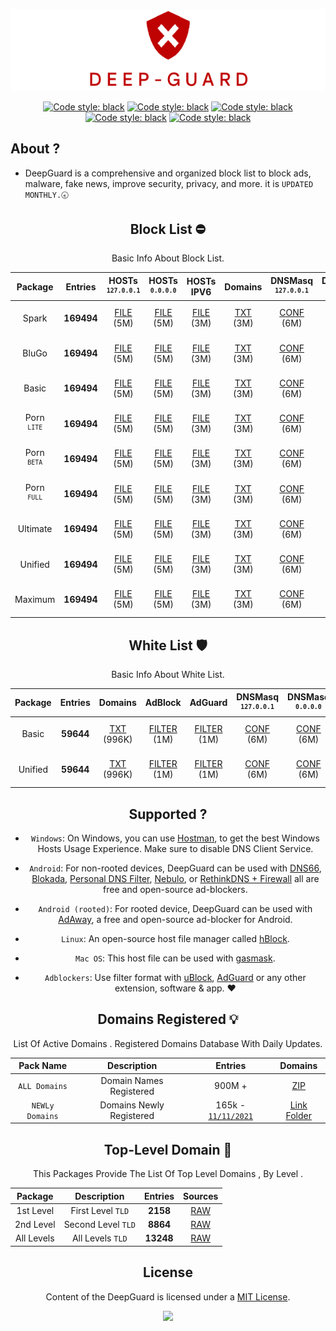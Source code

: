 
 <div align="center">

 ![Cover](https://raw.githubusercontent.com/VenexGit/DeepGuard/main/Logo.png)

</div>
 <div align="center">

<a href="https://github.com/VenexGit/DeepGuard/releases"><img alt="Code style: black" src="https://img.shields.io/badge/Version-1.1-orange.svg?longCache=true&style=flat-square"></a>
<a href="https://github.com/VenexGit/DeepGuard/releases"><img alt="Code style: black" src="https://img.shields.io/badge/Update-Nov 21, 2021-red.svg?longCache=true&style=flat-square"></a>
<a href="https://github.com/VenexGit/DeepGuard/releases"><img alt="Code style: black" src="https://img.shields.io/badge/Status-Official-green.svg?longCache=true&style=flat-square"></a>
<a href="https://github.com/VenexGit/DeepGuard/blob/main/LICENSE"><img alt="Code style: black" src="https://img.shields.io/badge/License-MIT-yellow.svg?longCache=true&style=flat-square"></a>
 <a href="https://t.me/WizVenex"><img alt="Code style: black" src="https://img.shields.io/badge/Telegram-Contact Me-blue.svg?longCache=true&style=flat-square"></a>


</div>

## About ? 
* DeepGuard is a comprehensive and organized block list to block ads, malware, fake news, improve security, privacy, and more. it is `UPDATED MONTHLY.🕣`
<div align="center">
<div align="center">

## Block List ​⛔️

Basic Info About Block List.

Package | Entries | HOSTs<br> <sup>`127.0.0.1`</sup> | HOSTs<br> <sup>`0.0.0.0`</sup> | HOSTs IPV6 | Domains | DNSMasq <br> <sup>`127.0.0.1`</sup>| DNSMasq <br> <sup>`0.0.0.0`</sup> | DNSMasq IPV6 | Magisk | Flashable | RPZ | AdBlock | AdGuard | Unbound | OneLine |
:-----------:|:-------:|:-----:|:----------:|:-------:|:-------:|:-------:|:------------:|:------:|:---------:|:---:|:-------:|:-------:|:-------:|:-------:|:-------:|
Spark | **169494** | [FILE](https://github.com/VenexGit/DeepGuard/releases/download/Spark/Hosts_0-0-0-0) (5M) | [FILE](https://github.com/VenexGit/DeepGuard/releases/download/Spark/Hosts_127-0-0-1) (5M) | [FILE](https://github.com/VenexGit/DeepGuard/releases/download/Spark/Hosts_Ipv6) (3M) | [TXT](https://github.com/VenexGit/DeepGuard/releases/download/Spark/Domains.txt) (3M) | [CONF](https://github.com/VenexGit/DeepGuard/releases/download/Spark/DnsMasq_0-0-0-0.conf) (6M) | [CONF](https://github.com/VenexGit/DeepGuard/releases/download/Spark/DnsMasq_127-0-0-1.conf) (6M) | [CONF IPV6](https://github.com/VenexGit/DeepGuard/releases/download/Spark/DnsMasq_Ipv6.conf) (5M) | [MAGISK](https://github.com/VenexGit/DeepGuard/releases/download/Spark/DeepGuard_Magisk.zip) (1M) | [TWRP](https://github.com/VenexGit/DeepGuard/releases/download/Spark/DeepGuard_Flashable.zip) (1M) | [TXT](https://github.com/VenexGit/DeepGuard/releases/download/Spark/Rpz.txt) (4M) | [FILTER](https://github.com/VenexGit/DeepGuard/releases/download/Spark/Adblock) (3M) | [FILTER](https://github.com/VenexGit/DeepGuard/releases/download/Spark/Adguard) (4M) | [CONF](https://github.com/VenexGit/DeepGuard/releases/download/Spark/Unbound.conf) (8M) | [TXT](https://github.com/VenexGit/DeepGuard/releases/download/Spark/One-Line.txt) (3M) |
BluGo | **169494** | [FILE](https://github.com/VenexGit/DeepGuard/releases/download/BluGo/Hosts_0-0-0-0) (5M) | [FILE](https://github.com/VenexGit/DeepGuard/releases/download/BluGo/Hosts_127-0-0-1) (5M) | [FILE](https://github.com/VenexGit/DeepGuard/releases/download/BluGo/Hosts_Ipv6) (3M) | [TXT](https://github.com/VenexGit/DeepGuard/releases/download/BluGo/Domains.txt) (3M) | [CONF](https://github.com/VenexGit/DeepGuard/releases/download/BluGo/DnsMasq_0-0-0-0.conf) (6M) | [CONF](https://github.com/VenexGit/DeepGuard/releases/download/BluGo/DnsMasq_127-0-0-1.conf) (6M) | [CONF IPV6](https://github.com/VenexGit/DeepGuard/releases/download/BluGo/DnsMasq_Ipv6.conf) (5M) | [MAGISK](https://github.com/VenexGit/DeepGuard/releases/download/BluGo/DeepGuard_Magisk.zip) (1M) | [TWRP](https://github.com/VenexGit/DeepGuard/releases/download/BluGo/DeepGuard_Flashable.zip) (1M) | [TXT](https://github.com/VenexGit/DeepGuard/releases/download/BluGo/Rpz.txt) (4M) | [FILTER](https://github.com/VenexGit/DeepGuard/releases/download/BluGo/Adblock) (3M) | [FILTER](https://github.com/VenexGit/DeepGuard/releases/download/BluGo/Adguard) (4M) | [CONF](https://github.com/VenexGit/DeepGuard/releases/download/BluGo/Unbound.conf) (8M) | [TXT](https://github.com/VenexGit/DeepGuard/releases/download/BluGo/One-Line.txt) (3M) |
Basic | **169494** | [FILE](https://github.com/VenexGit/DeepGuard/releases/download/Basic/Hosts_0-0-0-0) (5M) | [FILE](https://github.com/VenexGit/DeepGuard/releases/download/Basic/Hosts_127-0-0-1) (5M) | [FILE](https://github.com/VenexGit/DeepGuard/releases/download/Basic/Hosts_Ipv6) (3M) | [TXT](https://github.com/VenexGit/DeepGuard/releases/download/Basic/Domains.txt) (3M) | [CONF](https://github.com/VenexGit/DeepGuard/releases/download/Basic/DnsMasq_0-0-0-0.conf) (6M) | [CONF](https://github.com/VenexGit/DeepGuard/releases/download/Basic/DnsMasq_127-0-0-1.conf) (6M) | [CONF IPV6](https://github.com/VenexGit/DeepGuard/releases/download/Basic/DnsMasq_Ipv6.conf) (5M) | [MAGISK](https://github.com/VenexGit/DeepGuard/releases/download/Basic/DeepGuard_Magisk.zip) (1M) | [TWRP](https://github.com/VenexGit/DeepGuard/releases/download/Basic/DeepGuard_Flashable.zip) (1M) | [TXT](https://github.com/VenexGit/DeepGuard/releases/download/Basic/Rpz.txt) (4M) | [FILTER](https://github.com/VenexGit/DeepGuard/releases/download/Basic/Adblock) (3M) | [FILTER](https://github.com/VenexGit/DeepGuard/releases/download/Basic/Adguard) (4M) | [CONF](https://github.com/VenexGit/DeepGuard/releases/download/Basic/Unbound.conf) (8M) | [TXT](https://github.com/VenexGit/DeepGuard/releases/download/Basic/One-Line.txt) (3M) |
Porn <br> <sup>`LITE`</sup> | **169494** | [FILE](https://github.com/VenexGit/DeepGuard/releases/download/Porn_Lite/Hosts_0-0-0-0) (5M) | [FILE](https://github.com/VenexGit/DeepGuard/releases/download/Porn_Lite/Hosts_127-0-0-1) (5M) | [FILE](https://github.com/VenexGit/DeepGuard/releases/download/Porn_Lite/Hosts_Ipv6) (3M) | [TXT](https://github.com/VenexGit/DeepGuard/releases/download/Porn_Lite/Domains.txt) (3M) | [CONF](https://github.com/VenexGit/DeepGuard/releases/download/Porn_Lite/DnsMasq_0-0-0-0.conf) (6M) | [CONF](https://github.com/VenexGit/DeepGuard/releases/download/Porn_Lite/DnsMasq_127-0-0-1.conf) (6M) | [CONF IPV6](https://github.com/VenexGit/DeepGuard/releases/download/Porn_Lite/DnsMasq_Ipv6.conf) (5M) | [MAGISK](https://github.com/VenexGit/DeepGuard/releases/download/Porn_Lite/DeepGuard_Magisk.zip) (1M) | [TWRP](https://github.com/VenexGit/DeepGuard/releases/download/Porn_Lite/DeepGuard_Flashable.zip) (1M) | [TXT](https://github.com/VenexGit/DeepGuard/releases/download/Porn_Lite/Rpz.txt) (4M) | [FILTER](https://github.com/VenexGit/DeepGuard/releases/download/Porn_Lite/Adblock) (3M) | [FILTER](https://github.com/VenexGit/DeepGuard/releases/download/Porn_Lite/Adguard) (4M) | [CONF](https://github.com/VenexGit/DeepGuard/releases/download/Porn_Lite/Unbound.conf) (8M) | [TXT](https://github.com/VenexGit/DeepGuard/releases/download/Porn_Lite/One-Line.txt) (3M) |
Porn <br> <sup>`BETA`</sup> | **169494** | [FILE](https://github.com/VenexGit/DeepGuard/releases/download/Porn_Beta/Hosts_0-0-0-0) (5M) | [FILE](https://github.com/VenexGit/DeepGuard/releases/download/Porn_Beta/Hosts_127-0-0-1) (5M) | [FILE](https://github.com/VenexGit/DeepGuard/releases/download/Porn_Beta/Hosts_Ipv6) (3M) | [TXT](https://github.com/VenexGit/DeepGuard/releases/download/Porn_Beta/Domains.txt) (3M) | [CONF](https://github.com/VenexGit/DeepGuard/releases/download/Porn_Beta/DnsMasq_0-0-0-0.conf) (6M) | [CONF](https://github.com/VenexGit/DeepGuard/releases/download/Porn_Beta/DnsMasq_127-0-0-1.conf) (6M) | [CONF IPV6](https://github.com/VenexGit/DeepGuard/releases/download/Porn_Beta/DnsMasq_Ipv6.conf) (5M) | [MAGISK](https://github.com/VenexGit/DeepGuard/releases/download/Porn_Beta/DeepGuard_Magisk.zip) (1M) | [TWRP](https://github.com/VenexGit/DeepGuard/releases/download/Porn_Beta/DeepGuard_Flashable.zip) (1M) | [TXT](https://github.com/VenexGit/DeepGuard/releases/download/Porn_Beta/Rpz.txt) (4M) | [FILTER](https://github.com/VenexGit/DeepGuard/releases/download/Porn_Beta/Adblock) (3M) | [FILTER](https://github.com/VenexGit/DeepGuard/releases/download/Porn_Beta/Adguard) (4M) | [CONF](https://github.com/VenexGit/DeepGuard/releases/download/Porn_Beta/Unbound.conf) (8M) | [TXT](https://github.com/VenexGit/DeepGuard/releases/download/Porn_Beta/One-Line.txt) (3M) |
Porn <br> <sup>`FULL`</sup> | **169494** | [FILE](https://github.com/VenexGit/DeepGuard/releases/download/Porn_Full/Hosts_0-0-0-0) (5M) | [FILE](https://github.com/VenexGit/DeepGuard/releases/download/Porn_Full/Hosts_127-0-0-1) (5M) | [FILE](https://github.com/VenexGit/DeepGuard/releases/download/Porn_Full/Hosts_Ipv6) (3M) | [TXT](https://github.com/VenexGit/DeepGuard/releases/download/Porn_Full/Domains.txt) (3M) | [CONF](https://github.com/VenexGit/DeepGuard/releases/download/Porn_Full/DnsMasq_0-0-0-0.conf) (6M) | [CONF](https://github.com/VenexGit/DeepGuard/releases/download/Porn_Full/DnsMasq_127-0-0-1.conf) (6M) | [CONF IPV6](https://github.com/VenexGit/DeepGuard/releases/download/Porn_Full/DnsMasq_Ipv6.conf) (5M) | [MAGISK](https://github.com/VenexGit/DeepGuard/releases/download/Porn_Full/DeepGuard_Magisk.zip) (1M) | [TWRP](https://github.com/VenexGit/DeepGuard/releases/download/Porn_Full/DeepGuard_Flashable.zip) (1M) | [TXT](https://github.com/VenexGit/DeepGuard/releases/download/Porn_Full/Rpz.txt) (4M) | [FILTER](https://github.com/VenexGit/DeepGuard/releases/download/Porn_Full/Adblock) (3M) | [FILTER](https://github.com/VenexGit/DeepGuard/releases/download/Porn_Full/Adguard) (4M) | [CONF](https://github.com/VenexGit/DeepGuard/releases/download/Porn_Full/Unbound.conf) (8M) | [TXT](https://github.com/VenexGit/DeepGuard/releases/download/Porn_Full/One-Line.txt) (3M) |
Ultimate | **169494** | [FILE](https://github.com/VenexGit/DeepGuard/releases/download/Ultimate/Hosts_0-0-0-0) (5M) | [FILE](https://github.com/VenexGit/DeepGuard/releases/download/Ultimate/Hosts_127-0-0-1) (5M) | [FILE](https://github.com/VenexGit/DeepGuard/releases/download/Ultimate/Hosts_Ipv6) (3M) | [TXT](https://github.com/VenexGit/DeepGuard/releases/download/Ultimate/Domains.txt) (3M) | [CONF](https://github.com/VenexGit/DeepGuard/releases/download/Ultimate/DnsMasq_0-0-0-0.conf) (6M) | [CONF](https://github.com/VenexGit/DeepGuard/releases/download/Ultimate/DnsMasq_127-0-0-1.conf) (6M) | [CONF IPV6](https://github.com/VenexGit/DeepGuard/releases/download/Ultimate/DnsMasq_Ipv6.conf) (5M) | [MAGISK](https://github.com/VenexGit/DeepGuard/releases/download/Ultimate/DeepGuard_Magisk.zip) (1M) | [TWRP](https://github.com/VenexGit/DeepGuard/releases/download/Ultimate/DeepGuard_Flashable.zip) (1M) | [TXT](https://github.com/VenexGit/DeepGuard/releases/download/Ultimate/Rpz.txt) (4M) | [FILTER](https://github.com/VenexGit/DeepGuard/releases/download/Ultimate/Adblock) (3M) | [FILTER](https://github.com/VenexGit/DeepGuard/releases/download/Ultimate/Adguard) (4M) | [CONF](https://github.com/VenexGit/DeepGuard/releases/download/Ultimate/Unbound.conf) (8M) | [TXT](https://github.com/VenexGit/DeepGuard/releases/download/Ultimate/One-Line.txt) (3M) |
Unified | **169494** | [FILE](https://github.com/VenexGit/DeepGuard/releases/download/Unified/Hosts_0-0-0-0) (5M) | [FILE](https://github.com/VenexGit/DeepGuard/releases/download/Unified/Hosts_127-0-0-1) (5M) | [FILE](https://github.com/VenexGit/DeepGuard/releases/download/Unified/Hosts_Ipv6) (3M) | [TXT](https://github.com/VenexGit/DeepGuard/releases/download/Unified/Domains.txt) (3M) | [CONF](https://github.com/VenexGit/DeepGuard/releases/download/Unified/DnsMasq_0-0-0-0.conf) (6M) | [CONF](https://github.com/VenexGit/DeepGuard/releases/download/Unified/DnsMasq_127-0-0-1.conf) (6M) | [CONF IPV6](https://github.com/VenexGit/DeepGuard/releases/download/Unified/DnsMasq_Ipv6.conf) (5M) | [MAGISK](https://github.com/VenexGit/DeepGuard/releases/download/Unified/DeepGuard_Magisk.zip) (1M) | [TWRP](https://github.com/VenexGit/DeepGuard/releases/download/Unified/DeepGuard_Flashable.zip) (1M) | [TXT](https://github.com/VenexGit/DeepGuard/releases/download/Unified/Rpz.txt) (4M) | [FILTER](https://github.com/VenexGit/DeepGuard/releases/download/Unified/Adblock) (3M) | [FILTER](https://github.com/VenexGit/DeepGuard/releases/download/Unified/Adguard) (4M) | [CONF](https://github.com/VenexGit/DeepGuard/releases/download/Unified/Unbound.conf) (8M) | [TXT](https://github.com/VenexGit/DeepGuard/releases/download/Unified/One-Line.txt) (3M) |
Maximum | **169494** | [FILE](https://github.com/VenexGit/DeepGuard/releases/download/Maximum/Hosts_0-0-0-0) (5M) | [FILE](https://github.com/VenexGit/DeepGuard/releases/download/Maximum/Hosts_127-0-0-1) (5M) | [FILE](https://github.com/VenexGit/DeepGuard/releases/download/Maximum/Hosts_Ipv6) (3M) | [TXT](https://github.com/VenexGit/DeepGuard/releases/download/Maximum/Domains.txt) (3M) | [CONF](https://github.com/VenexGit/DeepGuard/releases/download/Maximum/DnsMasq_0-0-0-0.conf) (6M) | [CONF](https://github.com/VenexGit/DeepGuard/releases/download/Maximum/DnsMasq_127-0-0-1.conf) (6M) | [CONF IPV6](https://github.com/VenexGit/DeepGuard/releases/download/Maximum/DnsMasq_Ipv6.conf) (5M) | [MAGISK](https://github.com/VenexGit/DeepGuard/releases/download/Maximum/DeepGuard_Magisk.zip) (1M) | [TWRP](https://github.com/VenexGit/DeepGuard/releases/download/Maximum/DeepGuard_Flashable.zip) (1M) | [TXT](https://github.com/VenexGit/DeepGuard/releases/download/Maximum/Rpz.txt) (4M) | [FILTER](https://github.com/VenexGit/DeepGuard/releases/download/Maximum/Adblock) (3M) | [FILTER](https://github.com/VenexGit/DeepGuard/releases/download/Maximum/Adguard) (4M) | [CONF](https://github.com/VenexGit/DeepGuard/releases/download/Maximum/Unbound.conf) (8M) | [TXT](https://github.com/VenexGit/DeepGuard/releases/download/Maximum/One-Line.txt) (3M) |
 
## White List 🛡

Basic Info About White List.

| Package | Entries | Domains | AdBlock | AdGuard | DNSMasq <br> <sup>`127.0.0.1`</sup> | DNSMasq <br> <sup>`0.0.0.0`</sup> | DNSMasq IPV6 | Unbound | RPZ | OneLine |
|:-------:|:-------:|:-------:|:-------:|:-------:|:-------:|:------------:|:-------:|:---:|:-------:|:-------:|
Basic | **59644**  | [TXT](https://github.com/VenexGit/DeepGuard/releases/download/WT-Basic/Domains.txt) (996K) | [FILTER](https://github.com/VenexGit/DeepGuard/releases/download/WT-Basic/Adblock) (1M) | [FILTER](https://github.com/VenexGit/DeepGuard/releases/download/WT-Basic/Adguard) (1M) | [CONF](https://github.com/VenexGit/DeepGuard/releases/download/Basic/DnsMasq_0-0-0-0.conf) (6M) | [CONF](https://github.com/VenexGit/DeepGuard/releases/download/Basic/DnsMasq_127-0-0-1.conf) (6M) | [CONF IPV6](https://github.com/VenexGit/DeepGuard/releases/download/WT-Basic/DnsMasq_Ipv6.conf) (1M) | [CONF](https://github.com/VenexGit/DeepGuard/releases/download/WT-Basic/Unbound.conf) (2M) | [TXT](https://github.com/VenexGit/DeepGuard/releases/download/WT-Basic/Rpz.txt) (1M) | [TXT](https://github.com/VenexGit/DeepGuard/releases/download/WT-Basic/One-Line.txt) (996K) |
Unified | **59644**  | [TXT](https://github.com/VenexGit/DeepGuard/releases/download/WT-Unified/Domains.txt) (996K) | [FILTER](https://github.com/VenexGit/DeepGuard/releases/download/WT-Unified/Adblock) (1M) | [FILTER](https://github.com/VenexGit/DeepGuard/releases/download/WT-Unified/Adguard) (1M) | [CONF](https://github.com/VenexGit/DeepGuard/releases/download/Unified/DnsMasq_0-0-0-0.conf) (6M) | [CONF](https://github.com/VenexGit/DeepGuard/releases/download/Unified/DnsMasq_127-0-0-1.conf) (6M) | [CONF IPV6](https://github.com/VenexGit/DeepGuard/releases/download/WT-Unified/DnsMasq_Ipv6.conf) (1M) | [CONF](https://github.com/VenexGit/DeepGuard/releases/download/WT-Unified/Unbound.conf) (2M) | [TXT](https://github.com/VenexGit/DeepGuard/releases/download/WT-Unified/Rpz.txt) (1M) | [TXT](https://github.com/VenexGit/DeepGuard/releases/download/WT-Unified/One-Line.txt) (996K) |



</div>

## Supported ?

* `Windows`: On Windows, you can use [Hostman](http://www.abelhadigital.com/hostsman/), to get the best Windows Hosts Usage Experience. Make sure to disable DNS Client Service.       
     
* `Android`: For non-rooted devices, DeepGuard can be used with [DNS66](https://f-droid.org/en/packages/org.jak_linux.dns66/), [Blokada](https://f-droid.org/en/packages/org.blokada.alarm/), [Personal DNS Filter](https://www.zenz-solutions.de/personaldnsfilter/), [Nebulo](https://github.com/Ch4t4r/Nebulo), or [RethinkDNS + Firewall](https://github.com/celzero/rethink-app) all are free and open-source ad-blockers.     
     
* `Android (rooted)`: For rooted device, DeepGuard can be used with [AdAway](https://f-droid.org/en/packages/org.adaway/), a free and open-source ad-blocker for Android.    
     
* `Linux`: An open-source host file manager called [hBlock](https://github.com/hectorm/hBlock).   
       
* `Mac OS`: This host file can be used with [gasmask](https://github.com/2ndalpha/gasmask).    
   
* `Adblockers`: Use filter format with [uBlock](https://github.com/gorhill/uBlock), [AdGuard](https://adguard.com/en/welcome.html) or any other extension, software & app. ♥️


<div align="center">

## Domains Registered 💡

  List Of Active Domains . Registered Domains Database With Daily Updates.

| Pack Name | Description | Entries | Domains |
|:---------:|:-----------:|:------------:|:-----------:|
`ALL Domains` | Domain Names Registered | 900M + | [ZIP](https://drive.google.com/drive/folders/13e4GpMF9C3kgnBRsK56fXDQPfez4oyCz?usp=sharing)  |
`NEWLy Domains` | Domains Newly Registered | 165k - [`11/11/2021`](https://raw.githubusercontent.com/VenexGit/DeepGuard/main/1%20-%20Domains%20Registered/2021-11-11.txt) | [Link Folder](https://github.com/VenexGit/DeepGuard/tree/main/1%20-%20Domains%20Registered)  |

## Top-Level Domain 🎈

This Packages Provide The List Of Top Level Domains , By Level .

| Package | Description | Entries | Sources |
|:---------:|:-------------:|:--------:|:--------:| 
1st Level | First Level `TLD` |**2158**| [RAW](https://raw.githubusercontent.com/VenexGit/DeepGuard/main/2%20-%20TLD/First%20LeveL.txt) |
2nd Level | Second Level `TLD` | **8864** | [RAW](https://raw.githubusercontent.com/VenexGit/DeepGuard/main/2%20-%20TLD/Second%20LeveL.txt)  |
All Levels | All Levels `TLD` | **13248** | [RAW](https://raw.githubusercontent.com/VenexGit/DeepGuard/main/2%20-%20TLD/All%20LeveL.txt) |

</div>



## License

Content of the DeepGuard is licensed under a [MIT License](https://github.com/VenexGit/DeepGuard/blob/main/LICENSE).

<p align="center"><a href="https://paypal.me/WizVenex" target="_blank"><img src="https://img.shields.io/badge/PAYPAL-SUPPORT--ME-blue?logo=paypal&logoColor=white&style=for-the-badge"></a><p><p align="center"></a><p>
